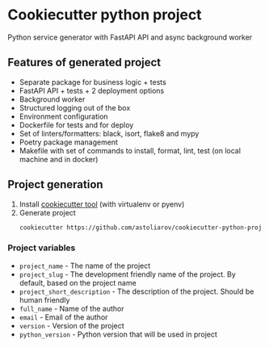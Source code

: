 # Cookiecutter python project
Python service generator with FastAPI API and async background worker

## Features of generated project
- Separate package for business logic + tests
- FastAPI API + tests + 2 deployment options
- Background worker
- Structured logging out of the box
- Environment configuration
- Dockerfile for tests and for deploy
- Set of linters/formatters: black, isort, flake8 and mypy
- Poetry package management
- Makefile with set of commands to install, format, lint, test (on local machine and in docker)

## Project generation
1. Install [cookiecutter tool](https://github.com/cookiecutter/cookiecutter) (with virtualenv or pyenv)
2. Generate project
    ```bash
    cookiecutter https://github.com/astoliarov/cookiecutter-python-project
    ```
### Project variables
- `project_name` - The name of the project
- `project_slug` - The development friendly name of the project. By default, based on the project name
- `project_short_description` - The description of the project. Should be human friendly
- `full_name` - Name of the author
- `email` - Email of the author
- `version` - Version of the project
- `python_version` - Python version that will be used in project
